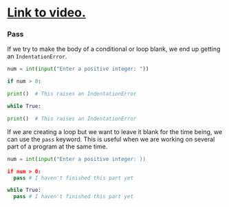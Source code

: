# [Link to video.](https://www.youtube.com/watch?v=9nrTVL3rMZA&list=PLVD25niNi0Bkf2psAf7PzB1SV068XyNPo&index=33)

### Pass

If we try to make the body of a conditional or loop blank, we end up getting an `IndentationError`.


```python
num = int(input("Enter a positive integer: "))

if num > 0:

print()  # This raises an IndentationError
```

```python
while True:

print()  # This raises an IndentationError
```

If we are creating a loop but we want to leave it blank for the time being, we can use the `pass` keyword. This is useful when we are working on several part of a program at the same time.


```python
num = int(input("Enter a positive integer: ))

if num > 0:
  pass # I haven't finished this part yet
```

```python
while True:
  pass # I haven't finished this part yet
```
